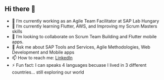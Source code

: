 ## Hi there 👋





- 🔭 I’m currently working as an Agile Team Facilitator at SAP Lab Hungary
- 🌱 I’m currently learning Flutter, AWS, and Improving my Scrum Masters skills
- 👯 I’m looking to collaborate on Scrum Team Building and Flutter mobile apps. 
- 💬 Ask me about SAP Tools and Services, Agile Methodologies, Web Development and Mobile apps 
- 📫 How to reach me: [LinkedIn](https://www.linkedin.com/in/mkabdullahi/)
- ⚡ Fun fact: I can speaks 4 languages becuase I lived in 3 different countries... still exploring our world

